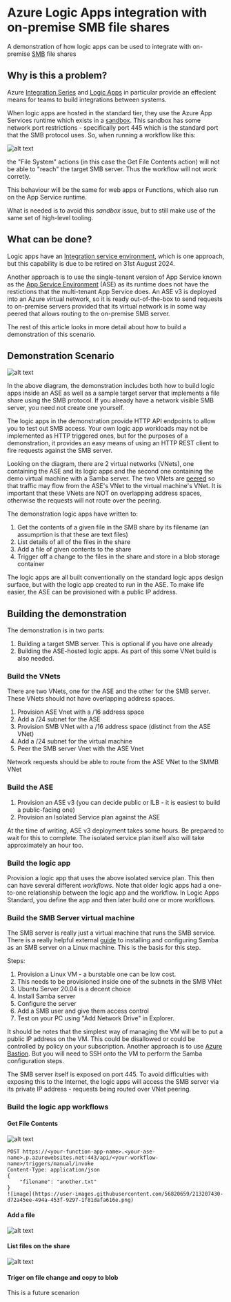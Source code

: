 # Azure Logic Apps integration with on-premise SMB file shares

A demonstration of how logic apps can be used to integrate with on-premise [SMB](https://en.wikipedia.org/wiki/Server_Message_Block) file shares

## Why is this a problem?

Azure [Integration Series](https://azure.microsoft.com/en-gb/products/category/integration/) and [Logic Apps](https://learn.microsoft.com/en-us/azure/logic-apps/logic-apps-overview) in particular provide an effecient means for teams to build integrations between systems.

When logic apps are hosted in the standard tier, they use the Azure App Services runtime which exists in a [sandbox](https://github.com/projectkudu/kudu/wiki/Azure-Web-App-sandbox). This sandbox has some network port restrictions - specifically port 445 which is the standard port that the SMB protocol uses. So, when running  a workflow like this:

![alt text](images/smb-get-file-content.png "logic app")

the "File System" actions (in this case the Get File Contents action) will not be able to "reach" the target SMB server. Thus the workflow will not work corretly.

This behaviour will be the same for web apps or Functions, which also run on the App Service runtime.

What is needed is to avoid this *sandbox* issue, but to still make use of the same set of high-level tooling.

## What can be done?

Logic apps have an [Integration service environment](https://learn.microsoft.com/en-us/azure/logic-apps/ise-manage-integration-service-environment), which is one approach, but this capability is due to be retired on 31st August 2024.

Another approach is to use the single-tenant version of App Service known as the [App Service Environment](https://learn.microsoft.com/en-us/azure/app-service/environment/overview) (ASE) as its runtime does not have the restictions that the multi-tenant App Service does. An ASE v3 is deployed into an Azure virtual network, so it is ready out-of-the-box to send requests to on-premise servers provided that its virtual network is in some way peered that allows routing to the on-premise SMB server.

The rest of this article looks in more detail about how to build a demonstration of this scenario.

## Demonstration Scenario

![alt text](images/demo-scenario.png "Demo Scenario")

In the above diagram, the demonstration includes both how to build logic apps inside an ASE as well as a sample target server that implements a file share using the SMB protocol. If you already have a network visible SMB server, you need not create one yourself.

The logic apps in the demonstration provide HTTP API endpoints to allow you to test out SMB access. Your own logic app workloads may not be implemented as HTTP triggered ones, but for the purposes of a demonstration, it provides an easy means of using an HTTP REST client to fire requests against the SMB server.

Looking on the diagram, there are 2 virtual networks (VNets), one containing the ASE and its logic apps and the second one containing the demo virtual machine with a Samba server. The two VNets are [peered](https://learn.microsoft.com/en-us/azure/virtual-network/virtual-network-peering-overview) so that traffic may flow from the ASE's VNet to the virtual machine's VNet. It is important that these VNets are NOT on overlapping address spaces, otherwise the requests will not route over the peering.

The demonstration logic apps have written to:
1. Get the contents of a given file in the SMB share by its filename (an assumprtion is that these are text files)
2. List details of all of the files in the share
3. Add a file of given contents to the share
4. Trigger off a change to the files in the share and store in a blob storage container

The logic apps are all built conventionally on the standard logic apps design surface, but with the logic app created to run in the ASE. To make life easier, the ASE can be provisioned with a public IP address.

## Building the demonstration

The demonstration is in two parts:
1. Building a target SMB server. This is optional if you have one already
2. Building the ASE-hosted logic apps. As part of this some VNet build is also needed.


### Build the VNets

There are two VNets, one for the ASE and the other for the SMB server. These VNets should not have overlapping address spaces.

1. Provision ASE Vnet with a /16 address space
2. Add a /24 subnet for the ASE
3. Provision SMB VNet with a /16 address space (distinct from the ASE VNet)
4. Add a /24 subnet for the virtual machine
5. Peer the SMB server Vnet with the ASE Vnet

Network requests should be able to route from the ASE VNet to the SMMB VNet

### Build the ASE

1. Provision an ASE v3 (you can decide public or ILB - it is easiest to build a public-facing one)
2. Provision an Isolated Service plan against the ASE

At the time of writing, ASE v3 deployment takes some hours. Be prepared to wait for this to complete. The isolated service plan itself also will take approximately an hour too. 

### Build the logic app

Provision a logic app that uses the above isolated service plan. This then can have several different *workflows*. Note that older logic apps had a one-to-one relationship between the logic app and the workflow. In Logic Apps Standard, you define the app and then later build one or more workflows.

### Build the SMB Server virtual machine

The SMB server is really just a virtual machine that runs the SMB service. There is a really helpful external [guide](https://phoenixnap.com/kb/ubuntu-samba) to installing and configuring Samba as an SMB server on a Linux machine. This is the basis for this step.

Steps:
1. Provision a Linux VM - a burstable one can be low cost.
2. This needs to be provisioned inside one of the subnets in the SMB VNet
3. Ubuntu Server 20.04 is a decent choice
4. Install Samba server
5. Configure the server
6. Add a SMB user and give them access control
7. Test on your PC using "Add Network Drive" in Explorer.

It should be notes that the simplest way of managing the VM will be to put a public IP address on the VM. This could be disallowed or could be controlled by policy on your subscription. Another approach is to use [Azure Bastion](https://azure.microsoft.com/en-gb/products/azure-bastion). But you will need to SSH onto the VM to perform the Samba configuration steps.

The SMB server itself is exposed on port 445. To avoid difficulties with exposing this to the Internet, the logic apps will access the SMB server via its private IP address - requests being routed over VNet peering.

### Build the logic app workflows

#### Get File Contents

![alt text](images/smb-get-file-content.png "logic app")

```
POST https://<your-function-app-name>.<your-ase-name>.p.azurewebsites.net:443/api/<your-workflow-name>/triggers/manual/invoke
Content-Type: application/json
{
    "filename": "another.txt"
}
![image](https://user-images.githubusercontent.com/56820659/213207430-d72a45ee-494a-453f-9297-1f81dafa616e.png)

```
#### Add a file

![alt text](images/smb-get-file-content.png "logic app")

#### List files on the share

![alt text](images/smb-get-file-content.png "logic app")


#### Triger on file change and copy to blob

This is a future scenarion
